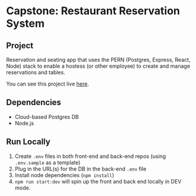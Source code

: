 # Capstone: Restaurant Reservation System

## Project

Reservation and seating app that uses the PERN (Postgres, Express, React, Node) stack to enable a hostess (or other employee) to create and manage reservations and tables.

You can see this project live [here](https://ab-reservations-client.herokuapp.com/dashboard).

## Dependencies

- Cloud-based Postgres DB
- Node.js

## Run Locally

1. Create `.env` files in both front-end and back-end repos (using `.env.sample` as a template)
1. Plug in the URL(s) for the DB in the back-end `.env` file
1. Install node dependencies (`npm install`)
1. `npm run start:dev` will spin up the front and back end locally in DEV mode.
